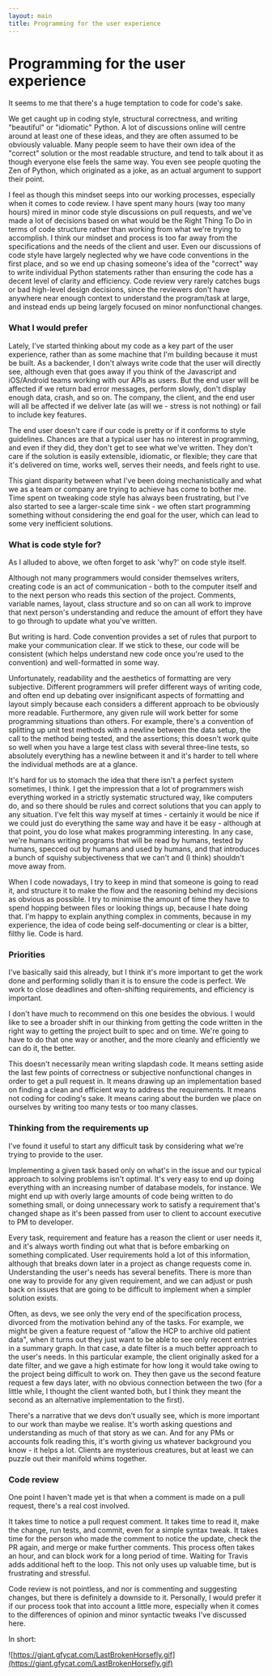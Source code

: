 ```yaml
---
layout: main
title: Programming for the user experience
---
```


# Programming for the user experience


It seems to me that there's a huge temptation to code for code's sake.

We get caught up in coding style, structural correctness, and writing "beautiful" or "idiomatic" Python. A lot of discussions online will centre around at least one of these ideas, and they are often assumed to be obviously valuable. Many people seem to have their own idea of the "correct" solution or the most readable structure, and tend to talk about it as though everyone else feels the same way. You even see people quoting the Zen of Python, which originated as a joke, as an actual argument to support their point.

I feel as though this mindset seeps into our working processes, especially when it comes to code review. I have spent many hours (way too many hours) mired in minor code style discussions on pull requests, and we've made a lot of decisions based on what would be the Right Thing To Do in terms of code structure rather than working from what we're trying to accomplish. I think our mindset and process is too far away from the specifications and the needs of the client and user. Even our discussions of code style have largely neglected why we have code conventions in the first place, and so we end up chasing someone's idea of the "correct" way to write individual Python statements rather than ensuring the code has a decent level of clarity and efficiency. Code review very rarely catches bugs or bad high-level design decisions, since the reviewers don't have anywhere near enough context to understand the program/task at large, and instead ends up being largely focused on minor nonfunctional changes.


### What I would prefer

Lately, I've started thinking about my code as a key part of the user experience, rather than as some machine that I'm building because it must be built. As a backender, I don't always write code that the user will directly see, although even that goes away if you think of the Javascript and iOS/Android teams working with our APIs as users. But the end user will be affected if we return bad error messages, perform slowly, don't display enough data, crash, and so on. The company, the client, and the end user will all be affected if we deliver late (as will we - stress is not nothing) or fail to include key features.

The end user doesn't care if our code is pretty or if it conforms to style guidelines. Chances are that a typical user has no interest in programming, and even if they did, they don't get to see what we've written. They don't care if the solution is easily extensible, idiomatic, or flexible; they care that it's delivered on time, works well, serves their needs, and feels right to use.

This giant disparity between what I've been doing mechanistically and what we as a team or company are trying to achieve has come to bother me. Time spent on tweaking code style has always been frustrating, but I've also started to see a larger-scale time sink - we often start programming something without considering the end goal for the user, which can lead to some very inefficient solutions.


### What is code style for?

As I alluded to above, we often forget to ask 'why?' on code style itself.

Although not many programmers would consider themselves writers, creating code is an act of communication - both to the computer itself and to the next person who reads this section of the project. Comments, variable names, layout, class structure and so on can all work to improve that next person's understanding and reduce the amount of effort they have to go through to update what you've written.

But writing is hard. Code convention provides a set of rules that purport to make your communication clear. If we stick to these, our code will be consistent (which helps understand new code once you're used to the convention) and well-formatted in some way.

Unfortunately, readability and the aesthetics of formatting are very subjective. Different programmers will prefer different ways of writing code, and often end up debating over insignificant aspects of formatting and layout simply because each considers a different approach to be obviously more readable. Furthermore, any given rule will work better for some programming situations than others. For example, there's a convention of splitting up unit test methods with a newline between the data setup, the call to the method being tested, and the assertions; this doesn't work quite so well when you have a large test class with several three-line tests, so absolutely everything has a newline between it and it's harder to tell where the individual methods are at a glance.

It's hard for us to stomach the idea that there isn't a perfect system sometimes, I think. I get the impression that a lot of programmers wish everything worked in a strictly systematic structured way, like computers do, and so there should be rules and correct solutions that you can apply to any situation. I've felt this way myself at times - certainly it would be nice if we could just do everything the same way and have it be easy - although at that point, you do lose what makes programming interesting. In any case, we're humans writing programs that will be read by humans, tested by humans, specced out by humans and used by humans, and that introduces a bunch of squishy subjectiveness that we can't and (I think) shouldn't move away from.

When I code nowadays, I try to keep in mind that someone is going to read it, and structure it to make the flow and the reasoning behind my decisions as obvious as possible. I try to minimise the amount of time they have to spend hopping between files or looking things up, because I hate doing that. I'm happy to explain anything complex in comments, because in my experience, the idea of code being self-documenting or clear is a bitter, filthy lie. Code is hard.


### Priorities

I've basically said this already, but I think it's more important to get the work done and performing solidly than it is to ensure the code is perfect. We work to close deadlines and often-shifting requirements, and efficiency is important.

I don't have much to recommend on this one besides the obvious. I would like to see a broader shift in our thinking from getting the code written in the right way to getting the project built to spec and on time. We're going to have to do that one way or another, and the more cleanly and efficiently we can do it, the better.

This doesn't necessarily mean writing slapdash code. It means setting aside the last few points of correctness or subjective nonfunctional changes in order to get a pull request in. It means drawing up an implementation based on finding a clean and efficient way to address the requirements. It means not coding for coding's sake. It means caring about the burden we place on ourselves by writing too many tests or too many classes.


### Thinking from the requirements up

I've found it useful to start any difficult task by considering what we're trying to provide to the user.

Implementing a given task based only on what's in the issue and our typical approach to solving problems isn't optimal. It's very easy to end up doing everything with an increasing number of database models, for instance. We might end up with overly large amounts of code being written to do something small, or doing unnecessary work to satisfy a requirement that's changed shape as it's been passed from user to client to account executive to PM to developer.

Every task, requirement and feature has a reason the client or user needs it, and it's always worth finding out what that is before embarking on something complicated. User requirements hold a lot of this information, although that breaks down later in a project as change requests come in. Understanding the user's needs has several benefits. There is more than one way to provide for any given requirement, and we can adjust or push back on issues that are going to be difficult to implement when a simpler solution exists.

Often, as devs, we see only the very end of the specification process, divorced from the motivation behind any of the tasks. For example, we might be given a feature request of "allow the HCP to archive old patient data", when it turns out they just want to be able to see only recent entries in a summary graph. In that case, a date filter is a much better approach to the user's needs. In this particular example, the client originally asked for a date filter, and we gave a high estimate for how long it would take owing to the project being difficult to work on. They then gave us the second feature request a few days later, with no obvious connection between the two (for a little while, I thought the client wanted both, but I think they meant the second as an alternative implementation to the first).

There's a narrative that we devs don't usually see, which is more important to our work than maybe we realise. It's worth asking questions and understanding as much of that story as we can. And for any PMs or accounts folk reading this, it's worth giving us whatever background you know - it helps a lot. Clients are mysterious creatures, but at least we can puzzle out their manifold whims together.


### Code review

One point I haven't made yet is that when a comment is made on a pull request, there's a real cost involved.

It takes time to notice a pull request comment. It takes time to read it, make the change, run tests, and commit, even for a simple syntax tweak. It takes time for the person who made the comment to notice the update, check the PR again, and merge or make further comments. This process often takes an hour, and can block work for a long period of time. Waiting for Travis adds additional heft to the loop. This not only uses up valuable time, but is frustrating and stressful.

Code review is not pointless, and nor is commenting and suggesting changes, but there is definitely a downside to it. Personally, I would prefer it if our process took that into account a little more, especially when it comes to the differences of opinion and minor syntactic tweaks I've discussed here.

In short:

![https://giant.gfycat.com/LastBrokenHorsefly.gif](https://giant.gfycat.com/LastBrokenHorsefly.gif)
